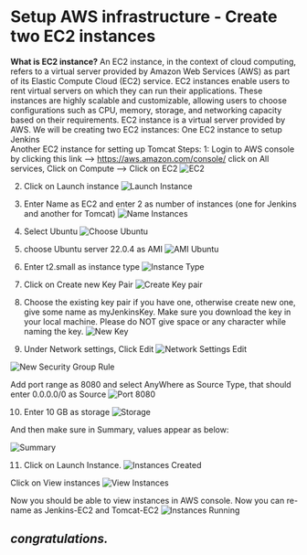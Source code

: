 # **Setup AWS infrastructure - Create two EC2 instances**

**What is EC2 instance?** 
An EC2 instance, in the context of cloud computing, refers to a virtual server provided by Amazon Web Services (AWS) as part of its Elastic Compute Cloud (EC2) service. EC2 instances enable users to rent virtual servers on which they can run their applications. These instances are highly scalable and customizable, allowing users to choose configurations such as CPU, memory, storage, and networking capacity based on their requirements.
EC2 instance is a virtual server provided by AWS. We will be creating two EC2 instances:
 One EC2 instance to setup Jenkins  
 Another EC2 instance for setting up Tomcat
Steps:
1: Login to AWS console by clicking this link -->  https://aws.amazon.com/console/
click on All services, Click on Compute -->  Click on EC2
![EC2](https://github.com/Bamideleflint/MyDevOpsPBL/assets/122679229/0247c07e-a465-4960-815c-2e10e2320509)

2. Click on Launch instance
![Launch Instance](https://github.com/Bamideleflint/MyDevOpsPBL/assets/122679229/6f02c4bc-550d-48ea-ba75-258625e775c9)

3. Enter Name as EC2 and enter 2 as number of instances (one for Jenkins and another for Tomcat)
![Name Instances](https://github.com/Bamideleflint/MyDevOpsPBL/assets/122679229/e18f3852-f100-4b32-b78a-5301abde41cd)

4. Select Ubuntu 
![Choose Ubuntu](https://github.com/Bamideleflint/MyDevOpsPBL/assets/122679229/7cf5b211-1147-45fd-b33e-97c41c331911)

5. choose Ubuntu server 22.0.4 as AMI
![AMI Ubuntu](https://github.com/Bamideleflint/MyDevOpsPBL/assets/122679229/41e6a54c-4682-4e32-9ca7-00aa2219fd64)

6. Enter t2.small as instance type
![Instance Type](https://github.com/Bamideleflint/MyDevOpsPBL/assets/122679229/1a50089d-f5d3-4031-b761-4051ac661ac6)

7. Click on Create new Key Pair
![Create Key pair](https://github.com/Bamideleflint/MyDevOpsPBL/assets/122679229/7eee5606-ddf9-49d1-8024-e3b2150d253f)

8. Choose the existing key pair if you have one, otherwise create new one, give some name as myJenkinsKey. Make sure you download the key in your local machine. Please do NOT give space or any character while naming the key.
![New Key](https://github.com/Bamideleflint/MyDevOpsPBL/assets/122679229/02ef3a1a-b724-4aa4-b897-6600c33713b5)

9. Under Network settings, Click Edit
![Network Settings Edit](https://github.com/Bamideleflint/MyDevOpsPBL/assets/122679229/95a92fed-c426-429f-a2ea-a54745582b85)

![New Security Group Rule](https://github.com/Bamideleflint/MyDevOpsPBL/assets/122679229/071dec20-6402-4ea3-b6ea-c29baf585116)

Add port range as 8080 and select AnyWhere as Source Type, that should enter 0.0.0.0/0 as Source
![Port 8080](https://github.com/Bamideleflint/MyDevOpsPBL/assets/122679229/40c71a6e-817d-45e1-af0e-7b36a226cd57)

10. Enter 10 GB as storage 
![Storage](https://github.com/Bamideleflint/MyDevOpsPBL/assets/122679229/eb0ac1dd-8912-40c6-9a79-66ad1dae3daa)

And then make sure in Summary, values appear as below:

![Summary](https://github.com/Bamideleflint/MyDevOpsPBL/assets/122679229/74b3d5d6-6c72-4b27-b29e-c8ae984d4815)

11. Click on Launch Instance.
![Instances Created](https://github.com/Bamideleflint/MyDevOpsPBL/assets/122679229/f45bf817-7d35-4b1b-aeb5-e97f3c941025)

Click on View instances
![View Instances](https://github.com/Bamideleflint/MyDevOpsPBL/assets/122679229/48f54a3b-5aa3-4796-8d55-9f9dd99d1c88)

Now you should be able to view instances in AWS console. Now you can re-name as Jenkins-EC2 and Tomcat-EC2
![Instances Running](https://github.com/Bamideleflint/MyDevOpsPBL/assets/122679229/a27fe9e5-3077-424d-98f8-82385c5a37b7)


## ***congratulations.***
